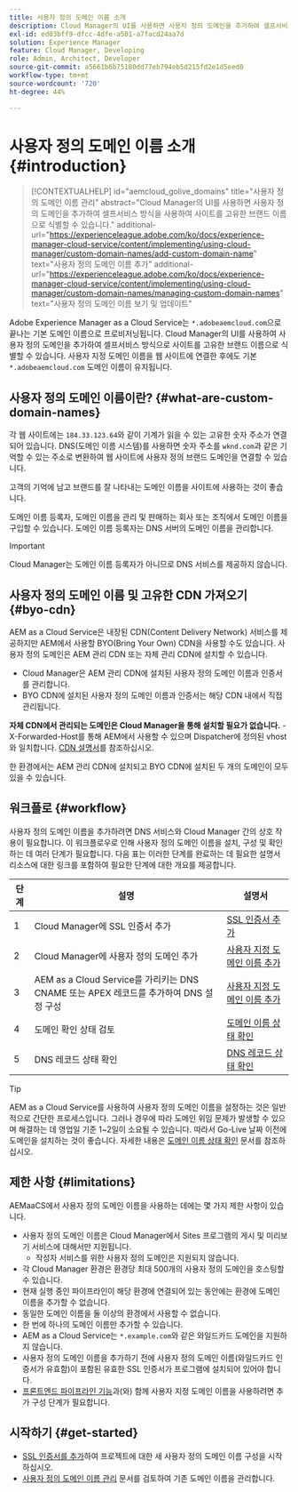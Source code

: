```yaml
---
title: 사용자 정의 도메인 이름 소개
description: Cloud Manager의 UI를 사용하면 사용자 정의 도메인을 추가하여 셀프서비스 방식을 사용하여 사이트를 고유한 브랜드 이름으로 식별할 수 있습니다.
exl-id: ed03bff9-dfcc-4dfe-a501-a7facd24aa7d
solution: Experience Manager
feature: Cloud Manager, Developing
role: Admin, Architect, Developer
source-git-commit: a5661b6b75180dd77eb794eb5d215fd2e1d5eed0
workflow-type: tm+mt
source-wordcount: '720'
ht-degree: 44%

---
```



# 사용자 정의 도메인 이름 소개 {#introduction}

>[!CONTEXTUALHELP]
>id="aemcloud_golive_domains"
>title="사용자 정의 도메인 이름 관리"
>abstract="Cloud Manager의 UI를 사용하면 사용자 정의 도메인을 추가하여 셀프서비스 방식을 사용하여 사이트를 고유한 브랜드 이름으로 식별할 수 있습니다."
>additional-url="https://experienceleague.adobe.com/ko/docs/experience-manager-cloud-service/content/implementing/using-cloud-manager/custom-domain-names/add-custom-domain-name" text="사용자 정의 도메인 이름 추가"
>additional-url="https://experienceleague.adobe.com/ko/docs/experience-manager-cloud-service/content/implementing/using-cloud-manager/custom-domain-names/managing-custom-domain-names" text="사용자 정의 도메인 이름 보기 및 업데이트"

Adobe Experience Manager as a Cloud Service는 `*.adobeaemcloud.com`으로 끝나는 기본 도메인 이름으로 프로비저닝됩니다. Cloud Manager의 UI를 사용하여 사용자 정의 도메인을 추가하여 셀프서비스 방식으로 사이트를 고유한 브랜드 이름으로 식별할 수 있습니다. 사용자 지정 도메인 이름을 웹 사이트에 연결한 후에도 기본 `*.adobeaemcloud.com` 도메인 이름이 유지됩니다.

## 사용자 정의 도메인 이름이란? {#what-are-custom-domain-names}

각 웹 사이트에는 `184.33.123.64`와 같이 기계가 읽을 수 있는 고유한 숫자 주소가 연결되어 있습니다. DNS(도메인 이름 시스템)를 사용하면 숫자 주소를 `wknd.com`과 같은 기억할 수 있는 주소로 변환하여 웹 사이트에 사용자 정의 브랜드 도메인을 연결할 수 있습니다.

고객의 기억에 남고 브랜드를 잘 나타내는 도메인 이름을 사이트에 사용하는 것이 좋습니다.

도메인 이름 등록자, 도메인 이름을 관리 및 판매하는 회사 또는 조직에서 도메인 이름을 구입할 수 있습니다. 도메인 이름 등록자는 DNS 서버의 도메인 이름을 관리합니다.

>[!IMPORTANT]
>
>Cloud Manager는 도메인 이름 등록자가 아니므로 DNS 서비스를 제공하지 않습니다.

## 사용자 정의 도메인 이름 및 고유한 CDN 가져오기 {#byo-cdn}

AEM as a Cloud Service은 내장된 CDN(Content Delivery Network) 서비스를 제공하지만 AEM에서 사용할 BYO(Bring Your Own) CDN을 사용할 수도 있습니다. 사용자 정의 도메인은 AEM 관리 CDN 또는 자체 관리 CDN에 설치할 수 있습니다.

* Cloud Manager은 AEM 관리 CDN에 설치된 사용자 정의 도메인 이름과 인증서를 관리합니다.
* BYO CDN에 설치된 사용자 정의 도메인 이름과 인증서는 해당 CDN 내에서 직접 관리됩니다.

**자체 CDN에서 관리되는 도메인은 Cloud Manager을 통해 설치할 필요가 없습니다.** - X-Forwarded-Host를 통해 AEM에서 사용할 수 있으며 Dispatcher에 정의된 vhost와 일치합니다. [CDN 설명서](/help/implementing/dispatcher/cdn.md)를 참조하십시오.

한 환경에서는 AEM 관리 CDN에 설치되고 BYO CDN에 설치된 두 개의 도메인이 모두 있을 수 있습니다.

## 워크플로 {#workflow}

사용자 정의 도메인 이름을 추가하려면 DNS 서비스와 Cloud Manager 간의 상호 작용이 필요합니다. 이 워크플로우로 인해 사용자 정의 도메인 이름을 설치, 구성 및 확인하는 데 여러 단계가 필요합니다. 다음 표는 이러한 단계를 완료하는 데 필요한 설명서 리소스에 대한 링크를 포함하여 필요한 단계에 대한 개요를 제공합니다.

| 단계 | 설명 | 설명서 |
| --- | --- | --- |
| 1 | Cloud Manager에 SSL 인증서 추가 | [SSL 인증서 추가](/help/implementing/cloud-manager/managing-ssl-certifications/add-ssl-certificate.md) |
| 2 | Cloud Manager에 사용자 정의 도메인 추가 | [사용자 지정 도메인 이름 추가](/help/implementing/cloud-manager/custom-domain-names/add-custom-domain-name.md) |
| 3 | AEM as a Cloud Service를 가리키는 DNS CNAME 또는 APEX 레코드를 추가하여 DNS 설정 구성 | [사용자 지정 도메인 이름 추가](/help/implementing/cloud-manager/custom-domain-names/add-custom-domain-name.md) |
| 4 | 도메인 확인 상태 검토 | [도메인 이름 상태 확인](/help/implementing/cloud-manager/custom-domain-names/check-domain-name-status.md) |
| 5 | DNS 레코드 상태 확인 | [DNS 레코드 상태 확인](/help/implementing/cloud-manager/custom-domain-names/check-dns-record-status.md) |

>[!TIP]
>
>AEM as a Cloud Service를 사용하여 사용자 정의 도메인 이름을 설정하는 것은 일반적으로 간단한 프로세스입니다. 그러나 경우에 따라 도메인 위임 문제가 발생할 수 있으며 해결하는 데 영업일 기준 1~2일이 소요될 수 있습니다. 따라서 Go-Live 날짜 이전에 도메인을 설치하는 것이 좋습니다. 자세한 내용은 [도메인 이름 상태 확인](/help/implementing/cloud-manager/custom-domain-names/check-domain-name-status.md) 문서를 참조하십시오.

## 제한 사항 {#limitations}

AEMaaCS에서 사용자 정의 도메인 이름을 사용하는 데에는 몇 가지 제한 사항이 있습니다.

* 사용자 정의 도메인 이름은 Cloud Manager에서 Sites 프로그램의 게시 및 미리보기 서비스에 대해서만 지원됩니다.
   * 작성자 서비스를 위한 사용자 정의 도메인은 지원되지 않습니다.
* 각 Cloud Manager 환경은 환경당 최대 500개의 사용자 정의 도메인을 호스팅할 수 있습니다.
* 현재 실행 중인 파이프라인이 해당 환경에 연결되어 있는 동안에는 환경에 도메인 이름을 추가할 수 없습니다.
* 동일한 도메인 이름을 둘 이상의 환경에서 사용할 수 없습니다.
* 한 번에 하나의 도메인 이름만 추가할 수 있습니다.
* AEM as a Cloud Service는 `*.example.com`와 같은 와일드카드 도메인을 지원하지 않습니다.
* 사용자 정의 도메인 이름을 추가하기 전에 사용자 정의 도메인 이름(와일드카드 인증서가 유효함)이 포함된 유효한 SSL 인증서가 프로그램에 설치되어 있어야 합니다.
* [프론트엔드 파이프라인 기능](/help/sites-cloud/administering/site-creation/enable-front-end-pipeline.md#custom-domains)과(와) 함께 사용자 지정 도메인 이름을 사용하려면 추가 구성 단계가 필요합니다.

## 시작하기 {#get-started}

* [SSL 인증서를 추가](/help/implementing/cloud-manager/managing-ssl-certifications/add-ssl-certificate.md)하여 프로젝트에 대한 새 사용자 정의 도메인 이름 구성을 시작하십시오.
* [사용자 정의 도메인 이름 관리](/help/implementing/cloud-manager/custom-domain-names/managing-custom-domain-names.md) 문서를 검토하여 기존 도메인 이름을 관리합니다.
